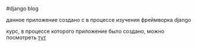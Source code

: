 #django blog

 данное приложение создано с в процессе изучения фреймворка django
 
 курс, в процессе которого приложение было создано, можно посмотреть [тут](https://www.youtube.com/user/zaemiel/playlists)